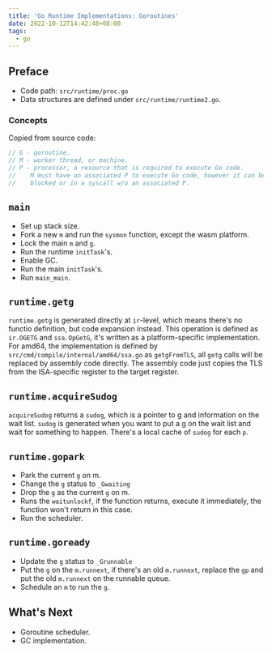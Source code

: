 ```yaml
---
title: 'Go Runtime Implementations: Goroutines'
date: 2022-10-12T14:42:48+08:00
tags:
  - go
---
```


## Preface

- Code path: `src/runtime/proc.go`
- Data structures are defined under `src/runtime/runtime2.go`.

### Concepts

Copied from source code:

```go
// G - goroutine.
// M - worker thread, or machine.
// P - processor, a resource that is required to execute Go code.
//    M must have an associated P to execute Go code, however it can be
//    blocked or in a syscall w/o an associated P.
```

## `main`

- Set up stack size.
- Fork a new `m` and run the `sysmon` function, except the wasm platform.
- Lock the main `m` and `g`.
- Run the runtime `initTask`'s.
- Enable GC.
- Run the main `initTask`'s.
- Run `main_main`.

## `runtime.getg`

`runtime.getg` is generated directly at `ir`-level, which means there's no functio definition, but code expansion instead.
This operation is defined as `ir.OGETG` and `ssa.OpGetG`, it's written as a platform-specific implementation. For amd64, the implementation is defined
by `src/cmd/compile/internal/amd64/ssa.go` as `getgFromTLS`, all `getg` calls will be replaced by assembly code directly.
The assembly code just copies the TLS from the ISA-specific register to the target register.

## `runtime.acquireSudog`

`acquireSudog` returns a `sudog`, which is a pointer to g and information on the wait list. `sudog` is generated when you want to put a g on the
wait list and wait for something to happen. There's a local cache of `sudog` for each `p`.

## `runtime.gopark`

- Park the current `g` on m.
- Change the `g` status to `_Gwaiting`
- Drop the `g` as the current `g` on m.
- Runs the `waitunlockf`, if the function returns, execute it immediately, the function won't return in this case.
- Run the scheduler.

## `runtime.goready`

- Update the `g` status to `_Grunnable`
- Put the `g` on the `m.runnext`, if there's an old `m.runnext`, replace the `gp` and put the old `m.runnext` on the runnable queue.
- Schedule an `m` to run the `g`.

## What's Next

- Goroutine scheduler.
- GC implementation.
